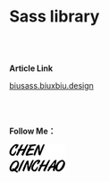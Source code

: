 # Sass library

<br>
<br>

**Article Link**

[biusass.biuxbiu.design](http://biusass.biuxbiu.design/)

<br>
<br>

**Follow Me：**

[![chenqinchao](img/chenqinchao.png "Chenqinchao")](http://www.biuxbiu.design/?_blank)